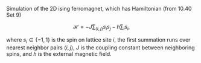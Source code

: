 Simulation of the 2D ising ferromagnet, which has Hamiltonian (from 10.40 Set 9)

$$
	\mathcal{H} = -J \sum_{\langle i,j \rangle} s_i s_j - h \sum_i s_i,
$$

where $s_i \in \{-1, 1\}$ is the spin on lattice site $i$, the first summation runs over nearest neighbor pairs $\langle i, j \rangle$, $J$ is the coupling constant between neighboring spins, and $h$ is the external magnetic field.
